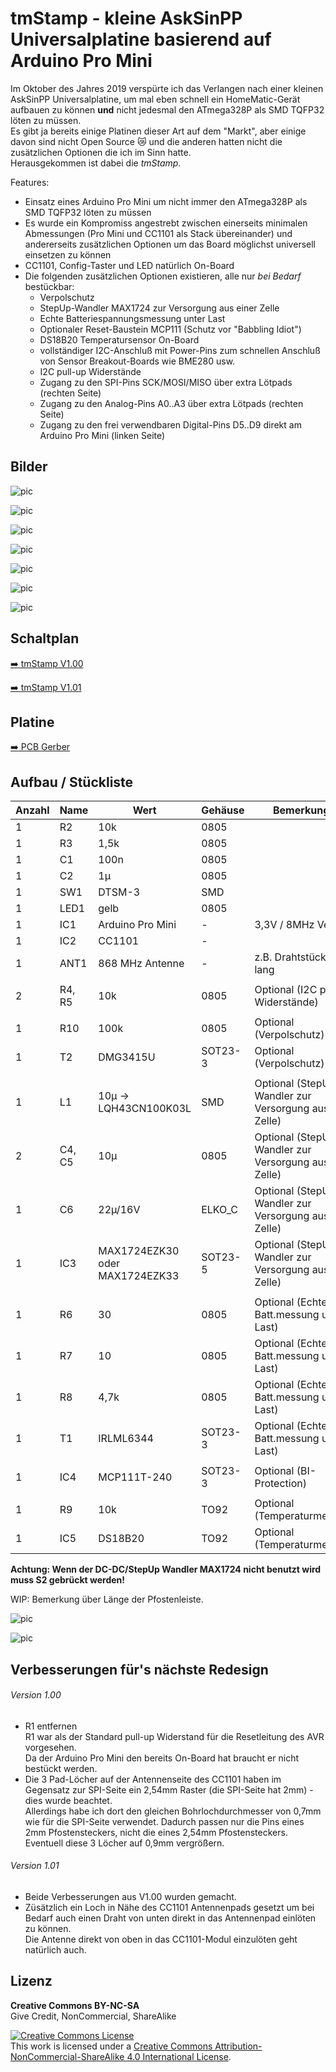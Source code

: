 
# tmStamp - kleine AskSinPP Universalplatine basierend auf Arduino Pro Mini

Im Oktober des Jahres 2019 verspürte ich das Verlangen nach einer kleinen AskSinPP Universalplatine, um mal eben schnell ein HomeMatic-Gerät aufbauen zu können **und** nicht jedesmal den ATmega328P als SMD TQFP32 löten zu müssen.<br>
Es gibt ja bereits einige Platinen dieser Art auf dem "Markt", aber einige davon sind nicht Open Source :crying_cat_face: und die anderen hatten nicht die zusätzlichen Optionen die ich im Sinn hatte.<br>
Herausgekommen ist dabei die *tmStamp*.

Features:

- Einsatz eines Arduino Pro Mini um nicht immer den ATmega328P als SMD TQFP32 löten zu müssen
- Es wurde ein Kompromiss angestrebt zwischen einerseits minimalen Abmessungen (Pro Mini und CC1101 als Stack übereinander) und andererseits zusätzlichen Optionen um das Board möglichst universell einsetzen zu können
- CC1101, Config-Taster und LED natürlich On-Board
- Die folgenden zusätzlichen Optionen existieren, alle nur *bei Bedarf* bestückbar:
  - Verpolschutz
  - StepUp-Wandler MAX1724 zur Versorgung aus einer Zelle
  - Echte Batteriespannungsmessung unter Last
  - Optionaler Reset-Baustein MCP111 (Schutz vor "Babbling Idiot")
  - DS18B20 Temperatursensor On-Board
  - vollständiger I2C-Anschluß mit Power-Pins zum schnellen Anschluß von Sensor Breakout-Boards wie BME280 usw.
  - I2C pull-up Widerstände
  - Zugang zu den SPI-Pins SCK/MOSI/MISO über extra Lötpads (rechten Seite)
  - Zugang zu den Analog-Pins A0..A3 über extra Lötpads (rechten Seite)
  - Zugang zu den frei verwendbaren Digital-Pins D5..D9 direkt am Arduino Pro Mini (linken Seite)


## Bilder

![pic](Images/tmStamp_01.jpg)

![pic](Images/tmStamp_02.jpg)

![pic](Images/tmStamp_03.jpg)

![pic](Images/tmStamp_04.jpg)

![pic](Images/tmStamp_05.jpg)

![pic](Images/tmStamp_Top.png)

![pic](Images/tmStamp_Bottom.png)


## Schaltplan

[:arrow_right: tmStamp V1.00](https://github.com/TomMajor/SmartHome/tree/master/PCB/tmStamp/Files/tmStamp_v100.pdf)

[:arrow_right: tmStamp V1.01](https://github.com/TomMajor/SmartHome/tree/master/PCB/tmStamp/Files/tmStamp_v101.pdf)


## Platine

[:arrow_right: PCB Gerber](Gerber)


## Aufbau / Stückliste

| Anzahl    | Name      | Wert              | Gehäuse       | Bemerkungen |
|---|---|---|---|---|
| 1 | R2                | 10k               | 0805          | |
| 1 | R3                | 1,5k              | 0805          | |
| 1 | C1                | 100n              | 0805          | |
| 1 | C2                | 1µ                | 0805          | |
| 1 | SW1               | DTSM-3            | SMD           | |
| 1 | LED1	            | gelb	            | 0805          | |
| 1 | IC1	            | Arduino Pro Mini  | -             | 3,3V / 8MHz Version |
| 1 | IC2	            | CC1101	        | -             | |
| 1 | ANT1	            | 868 MHz Antenne   | -             | z.B. Drahtstück 86mm lang |
|   |                   |                   |               | |
| 2 | R4, R5            | 10k               | 0805          | Optional (I2C pull-up Widerstände) |
|   |                   |                   |               | |
| 1 | R10               | 100k              | 0805          | Optional (Verpolschutz) |
| 1 | T2                | DMG3415U          | SOT23-3       | Optional (Verpolschutz) |
|   |                   |                   |               | |
| 1 | L1	            | 10µ -> LQH43CN100K03L | SMD       | Optional (StepUp-Wandler zur Versorgung aus einer Zelle) |
| 2 | C4, C5	        | 10µ	            | 0805          | Optional (StepUp-Wandler zur Versorgung aus einer Zelle) |
| 1 | C6	            | 22µ/16V           | ELKO_C        | Optional (StepUp-Wandler zur Versorgung aus einer Zelle) |
| 1 | IC3	            | MAX1724EZK30 oder MAX1724EZK33 | SOT23-5 | Optional (StepUp-Wandler zur Versorgung aus einer Zelle) |
|   |                   |                   |               | |
| 1 | R6	            | 30	            | 0805          | Optional (Echte Batt.messung unter Last) |
| 1 | R7	            | 10	            | 0805          | Optional (Echte Batt.messung unter Last) |
| 1 | R8	            | 4,7k	            | 0805          | Optional (Echte Batt.messung unter Last) |
| 1 | T1	            | IRLML6344         | SOT23-3       | Optional (Echte Batt.messung unter Last) |
|   |                   |                   |               | |
| 1 | IC4	            | MCP111T-240	    | SOT23-3       | Optional (BI-Protection) |
|   |                   |                   |               | |
| 1 | R9	            | 10k	            | TO92          | Optional (Temperaturmessung) |
| 1 | IC5	            | DS18B20	        | TO92          | Optional (Temperaturmessung) |

**Achtung: Wenn der DC-DC/StepUp Wandler MAX1724 nicht benutzt wird muss S2 gebrückt werden!**

WIP: Bemerkung über Länge der Pfostenleiste.

![pic](Images/tmStamp_Aufbau.jpg)

![pic](Images/tmStamp_Bestellung.png)


## Verbesserungen für's nächste Redesign

###### Version 1.00

- R1 entfernen<br>
R1 war als der Standard pull-up Widerstand für die Resetleitung des AVR vorgesehen.<br>
Da der Arduino Pro Mini den bereits On-Board hat braucht er nicht bestückt werden.
- Die 3 Pad-Löcher auf der Antennenseite des CC1101 haben im Gegensatz zur SPI-Seite ein 2,54mm Raster (die SPI-Seite hat 2mm) - dies wurde beachtet.<br>
Allerdings habe ich dort den gleichen Bohrlochdurchmesser von 0,7mm wie für die SPI-Seite verwendet. Dadurch passen nur die Pins eines 2mm Pfostensteckers, nicht die eines 2,54mm Pfostensteckers. Eventuell diese 3 Löcher auf 0,9mm vergrößern.

###### Version 1.01

- Beide Verbesserungen aus V1.00 wurden gemacht.
- Züsätzlich ein Loch in Nähe des CC1101 Antennenpads gesetzt um bei Bedarf auch einen Draht von unten direkt in das Antennenpad einlöten zu können.<br>
Die Antenne direkt von oben in das CC1101-Modul einzulöten geht natürlich auch.


## Lizenz

**Creative Commons BY-NC-SA**<br>
Give Credit, NonCommercial, ShareAlike

<a rel="license" href="http://creativecommons.org/licenses/by-nc-sa/4.0/"><img alt="Creative Commons License" style="border-width:0" src="https://i.creativecommons.org/l/by-nc-sa/4.0/88x31.png" /></a><br />This work is licensed under a <a rel="license" href="http://creativecommons.org/licenses/by-nc-sa/4.0/">Creative Commons Attribution-NonCommercial-ShareAlike 4.0 International License</a>.
